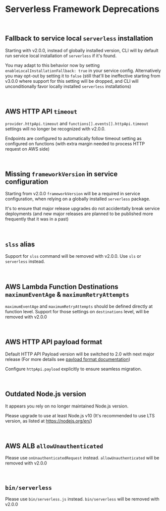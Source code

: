 <!--
title: Serverless Framework Deprecations
menuText: Deprecations
layout: Doc
-->

# Serverless Framework Deprecations

<a name="LOCAL_INSTALLATION_FALLBACK"><div>&nbsp;</div></a>

## Fallback to service local `serverless` installation

Starting with v2.0.0, instead of globally installed version, CLI will by default run service local installation of `serverless` if it's found.

You may adapt to this behavior now by setting `enableLocalInstallationFallback: true` in your service config. Alternatively you may opt-out by setting it to `false` (still that'll be ineffective starting from v3.0.0 where support for this setting will be dropped, and CLI will unconditionally favor locally installed `serverless` installations)

<a name="AWS_HTTP_API_TIMEOUT"><div>&nbsp;</div></a>

## AWS HTTP API `timeout`

`provider.httpApi.timeout` and `functions[].events[].httpApi.timeout` settings will no longer be recognized with v2.0.0.

Endpoints are configured to automatically follow timeout setting as configured on functions (with extra margin needed to process HTTP request on AWS side)

<a name="MISSING_FRAMEWORK_VERSION"><div>&nbsp;</div></a>

## Missing `frameworkVersion` in service configuration

Starting from v2.0.0 `frameworkVersion` will be a required in service configuration, when relying on a globally installed `serverless` package.

It's to ensure that major release upgrades do not accidentally break service deployments (and new major releases are planned to be published more frequently that it was in a past)

<a name="SLSS_CLI_ALIAS"><div>&nbsp;</div></a>

## `slss` alias

Support for `slss` command will be removed with v2.0.0. Use `sls` or `serverless` instead.

<a name="AWS_FUNCTION_DESTINATIONS_ASYNC_CONFIG"><div>&nbsp;</div></a>

## AWS Lambda Function Destinations `maximumEventAge` & `maximumRetryAttempts`

`maximumEventAge` and `maximumRetryAttempts` should be defined directly at function level. Support for those settings on `destinations` level, will be removed with v2.0.0

<a name="AWS_HTTP_API_VERSION"><div>&nbsp;</div></a>

## AWS HTTP API payload format

Default HTTP API Payload version will be switched to 2.0 with next major release (For more details see [payload format documentation](https://docs.aws.amazon.com/apigateway/latest/developerguide/http-api-develop-integrations-lambda.html#http-api-develop-integrations-lambda.proxy-format))

Configure `httpApi.payload` explicitly to ensure seamless migration.

<a name="OUTDATED_NODEJS"><div>&nbsp;</div></a>

## Outdated Node.js version

It appears you rely on no longer maintained Node.js version.

Please upgrade to use at least Node.js v10 (It's recommended to use LTS version, as listed at https://nodejs.org/en/)

<a name="AWS_ALB_ALLOW_UNAUTHENTICATED"><div>&nbsp;</div></a>

## AWS ALB `allowUnauthenticated`

Please use `onUnauthenticatedRequest` instead. `allowUnauthenticated` will be removed with v2.0.0

<a name="BIN_SERVERLESS"><div>&nbsp;</div></a>

## `bin/serverless`

Please use `bin/serverless.js` instead. `bin/serverless` will be removed with v2.0.0
